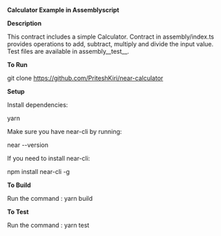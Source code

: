**Calculator Example in Assemblyscript**

**Description**

This contract includes a simple Calculator. Contract in assembly/index.ts provides operations to add, subtract, multiply and divide the input value. Test files are available in assembly__test__.

**To Run**

git clone https://github.com/PriteshKiri/near-calculator

**Setup**

Install dependencies:

yarn

Make sure you have near-cli by running:

near --version

If you need to install near-cli:

npm install near-cli -g

**To Build**

Run the command : yarn build

**To Test**

Run the command : yarn test
